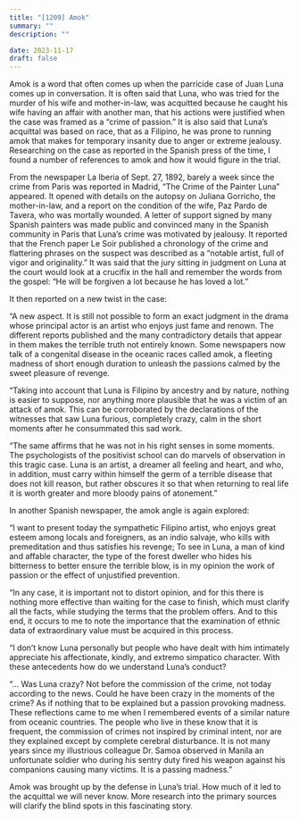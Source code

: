 ```yaml
---
title: "[1209] Amok"
summary: ""
description: ""

date: 2023-11-17
draft: false
---
```


Amok is a word that often comes up when the parricide case of Juan Luna comes up in conversation. It is often said that Luna, who was tried for the murder of his wife and mother-in-law, was acquitted because he caught his wife having an affair with another man, that his actions were justified when the case was framed as a “crime of passion.” It is also said that Luna’s acquittal was based on race, that as a Filipino, he was prone to running amok that makes for temporary insanity due to anger or extreme jealousy. Researching on the case as reported in the Spanish press of the time, I found a number of references to amok and how it would figure in the trial.

From the newspaper La Iberia of Sept. 27, 1892, barely a week since the crime from Paris was reported in Madrid, “The Crime of the Painter Luna” appeared. It opened with details on the autopsy on Juliana Gorricho, the mother-in-law, and a report on the condition of the wife, Paz Pardo de Tavera, who was mortally wounded. A letter of support signed by many Spanish painters was made public and convinced many in the Spanish community in Paris that Luna’s crime was motivated by jealousy. It reported that the French paper Le Soir published a chronology of the crime and flattering phrases on the suspect was described as a “notable artist, full of vigor and originality.” It was said that the jury sitting in judgment on Luna at the court would look at a crucifix in the hall and remember the words from the gospel: “He will be forgiven a lot because he has loved a lot.”

It then reported on a new twist in the case:

“A new aspect. It is still not possible to form an exact judgment in the drama whose principal actor is an artist who enjoys just fame and renown. The different reports published and the many contradictory details that appear in them makes the terrible truth not entirely known. Some newspapers now talk of a congenital disease in the oceanic races called amok, a fleeting madness of short enough duration to unleash the passions calmed by the sweet pleasure of revenge.

“Taking into account that Luna is Filipino by ancestry and by nature, nothing is easier to suppose, nor anything more plausible that he was a victim of an attack of amok. This can be corroborated by the declarations of the witnesses that saw Luna furious, completely crazy, calm in the short moments after he consummated this sad work.

“The same affirms that he was not in his right senses in some moments. The psychologists of the positivist school can do marvels of observation in this tragic case. Luna is an artist, a dreamer all feeling and heart, and who, in addition, must carry within himself the germ of a terrible disease that does not kill reason, but rather obscures it so that when returning to real life it is worth greater and more bloody pains of atonement.”

In another Spanish newspaper, the amok angle is again explored:

“I want to present today the sympathetic Filipino artist, who enjoys great esteem among locals and foreigners, as an indio salvaje, who kills with premeditation and thus satisfies his revenge; To see in Luna, a man of kind and affable character, the type of the forest dweller who hides his bitterness to better ensure the terrible blow, is in my opinion the work of passion or the effect of unjustified prevention.

“In any case, it is important not to distort opinion, and for this there is nothing more effective than waiting for the case to finish, which must clarify all the facts, while studying the terms that the problem offers. And to this end, it occurs to me to note the importance that the examination of ethnic data of extraordinary value must be acquired in this process.

“I don’t know Luna personally but people who have dealt with him intimately appreciate his affectionate, kindly, and extremo simpatico character. With these antecedents how do we understand Luna’s conduct?

“… Was Luna crazy? Not before the commission of the crime, not today according to the news. Could he have been crazy in the moments of the crime? As if nothing that to be explained but a passion provoking madness. These reflections came to me when I remembered events of a similar nature from oceanic countries. The people who live in these know that it is frequent, the commission of crimes not inspired by criminal intent, nor are they explained except by complete cerebral disturbance. It is not many years since my illustrious colleague Dr. Samoa observed in Manila an unfortunate soldier who during his sentry duty fired his weapon against his companions causing many victims. It is a passing madness.”

Amok was brought up by the defense in Luna’s trial. How much of it led to the acquittal we will never know. More research into the primary sources will clarify the blind spots in this fascinating story.
